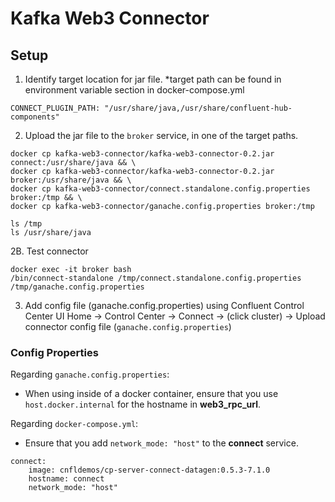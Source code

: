 # Kafka Web3 Connector

## Setup
1. Identify target location for jar file.
*target path can be found in environment variable section in docker-compose.yml 
```
CONNECT_PLUGIN_PATH: "/usr/share/java,/usr/share/confluent-hub-components"
```

2. Upload the jar file to the `broker` service, in one of the target paths.
```\
docker cp kafka-web3-connector/kafka-web3-connector-0.2.jar connect:/usr/share/java && \
docker cp kafka-web3-connector/kafka-web3-connector-0.2.jar broker:/usr/share/java && \
docker cp kafka-web3-connector/connect.standalone.config.properties broker:/tmp && \
docker cp kafka-web3-connector/ganache.config.properties broker:/tmp

ls /tmp
ls /usr/share/java
```

2B. Test connector
```
docker exec -it broker bash
/bin/connect-standalone /tmp/connect.standalone.config.properties /tmp/ganache.config.properties
```

3. Add config file (ganache.config.properties) using Confluent Control Center UI
Home -> Control Center -> Connect -> (click cluster) -> Upload connector config file (`ganache.config.properties`)

### Config Properties
Regarding `ganache.config.properties`:
- When using inside of a docker container, ensure that you use `host.docker.internal` for the hostname in **web3_rpc_url**.

Regarding `docker-compose.yml`:
- Ensure that you add `network_mode: "host"` to the **connect** service.
```
connect:
    image: cnfldemos/cp-server-connect-datagen:0.5.3-7.1.0
    hostname: connect
    network_mode: "host"
```